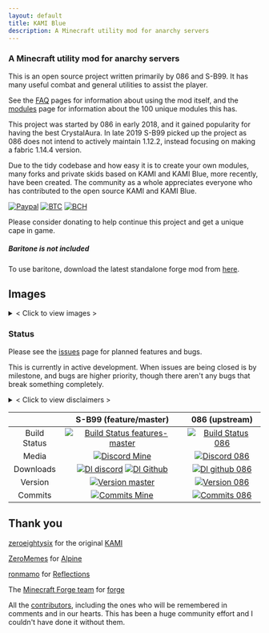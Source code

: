 ```yaml
---
layout: default
title: KAMI Blue
description: A Minecraft utility mod for anarchy servers
---
```


### A Minecraft utility mod for anarchy servers

This is an open source project written primarily by 086 and S-B99. It has many useful combat and general utilities to assist the player. 

See the [FAQ](/faq) pages for information about using the mod itself, and the [modules](/modules) page for information about the 100 unique modules this has.

This project was started by 086 in early 2018, and it gained popularity for having the best CrystalAura.
In late 2019 S-B99 picked up the project as 086 does not intend to actively maintain 1.12.2, instead focusing on making a fabric 1.14.4 version.

Due to the tidy codebase and how easy it is to create your own modules, many forks and private skids based on KAMI and KAMI Blue, more recently, have been created. 
The community as a whole appreciates everyone who has contributed to the open source KAMI and KAMI Blue. 

[![Paypal](https://img.shields.io/badge/paypal-donate-red?color=169bd7&logo=paypal)](https://paypal.me/bellawhotwo) 
[![BTC](https://img.shields.io/badge/btc-clickme-red?color=f08b16&logo=bitcoin)](https://www.blockchain.com/btc/address/19pH4aNZZMPJkqQ2826BauRokyBs1NYon7)
[![BCH](https://img.shields.io/badge/bch-clickme-red?color=2db300&logo=cash-app)](https://www.blockchain.com/bch/address/19pH4aNZZMPJkqQ2826BauRokyBs1NYon7) 

Please consider donating to help continue this project and get a unique cape in game. 

##### Baritone is not included

To use baritone, download the latest standalone forge mod from <a href="{{ site.baritone_url }}">here</a>.

## Images

<details> 
	<summary>< Click to view images ></summary>

<p>Capes in game</p>

<img src="https://raw.githubusercontent.com/S-B99/kamiblue/assets/assets/readme/capes.png" width="500" alt="Capes in game"/>

<p>Rich presence on discord</p>

<img src="https://raw.githubusercontent.com/S-B99/kamiblue/assets/assets/readme/rpc.png" width="500" alt="Rich presence on discord"/>

<p>Shulker preview being used in chat</p>

<img src="https://raw.githubusercontent.com/S-B99/kamiblue/assets/assets/readme/shulkerChat.png" width="500" alt="Shulker preview being used in chat"/>

<p>CrystalAura targeting</p>

<img src="https://raw.githubusercontent.com/S-B99/kamiblue/assets/assets/readme/crystalAura.png" width="500" alt="CrystalAura targeting"/>

</details>

### Status 

Please see the [issues](https://github.com/S-B99/kamiblue/issues/) page for planned features and bugs.

This is currently in active development. When issues are being closed is by milestone, and bugs are higher priority, though there aren't any bugs that break something completely.

<p>
<details>
	<summary>< Click to view disclaimers ></summary>

<p>This is by no means a finished project, nor is it a "cheat" or "hack" for anything, it is a <i>utility</i> mod.

See <a href="https://github.com/fr1kin/forgehax">forgehax</a> for an equivalent. Some features in KAMI may be based on those of forgehax, and KAMI / KAMI Blue have some features it doesn't. KAMI Blue won't be based off of other mods unless said otherwise.</p>

</details>
</p>

|              | S-B99 (feature/master)| 086 (upstream) |
|:------------:|:-------------:|:--------------:|
| Build Status | [![Build Status features-master](https://img.shields.io/travis/com/S-B99/kamiblue/feature/master?logo=gradle&label=build)](https://travis-ci.com/S-B99/kamiblue/) | [![Build Status 086](https://img.shields.io/travis/com/zeroeightysix/KAMI/master?logo=gradle)](https://travis-ci.com/zeroeightysix/KAMI) |
| Media        | [![Discord Mine](https://img.shields.io/discord/573954110454366214?label=chat&logo=discord&logoColor=white)](https://discord.gg/KfpqwZB) | [![Discord 086](https://img.shields.io/discord/496724196542513174?label=discord&logo=discord&logoColor=white)](http://discord.gg/9hvwgeg) |
| Downloads    | [![Dl discord](https://img.shields.io/badge/discord-22k-brightgreen?logo=discord&logoColor=white)](https://discord.gg/KfpqwZB) [![Dl Github](https://img.shields.io/github/downloads/S-B99/kamiblue/total?label=github&logo=github)](https://github.com/S-B99/kamiblue/releases) | [![Dl github 086](https://img.shields.io/github/downloads/zeroeightysix/KAMI/total?label=github&logo=github)](https://github.com/zeroeightysix/KAMI/releases) |
| Version      | [![Version master](https://img.shields.io/github/v/release/S-B99/kamiblue?color=dark-green&label=latest&logo=java)](https://github.com/S-B99/kamiblue/releases) | [![Version 086](https://img.shields.io/github/v/tag/zeroeightysix/kami?color=bright-green&label=latest%20%28pre%20v1.0.0%29&logo=java)](https://github.com/zeroeightysix/KAMI/releases) |
| Commits     | [![Commits Mine](https://img.shields.io/github/commits-since/s-b99/kamiblue/v1.0.0?label=commits%20since%20forked&logo=git&logoColor=white)](https://github.com/S-B99/kamiblue/releases) | [![Commits 086](https://img.shields.io/github/commits-since/zeroeightysix/kami/b9-3?logo=git&logoColor=white)](https://github.com/zeroeightysix/KAMI/releases) |

## Thank you

[zeroeightysix](https://github.com/zeroeightysix) for the original [KAMI](https://github.com/zeroeightysix/KAMI)

[ZeroMemes](https://github.com/ZeroMemes) for [Alpine](https://github.com/ZeroMemes/Alpine)

[ronmamo](https://github.com/ronmamo/) for [Reflections](https://github.com/ronmamo/reflections)

The [Minecraft Forge team](https://github.com/MinecraftForge) for [forge](https://files.minecraftforge.net/)

All the [contributors](https://github.com/S-B99/kamiblue/graphs/contributors), including the ones who will be remembered in comments and in our hearts. This has been a huge community effort and I couldn't have done it without them.
